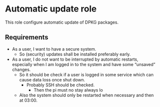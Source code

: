 # Automatic update role

This role configure automatic update of DPKG packages.

## Requirements

- As a user, I want to have a secure system.
    - So (security) updates shall be installed preferably early.
- As a user, I do not want to be interrupted by automatic restarts, especially when I am logged in to the system and have some “unsaved” changes.
    - So it should be check if a user is logged in some service which can cause data loss once shut down.
        - Probably SSH should be checked.
            - Then the pi must no stay always lo
    - Also the system should only be restarted when necessary and then at 03:00.
